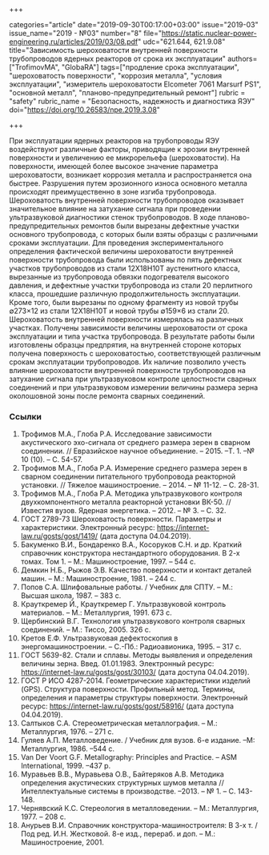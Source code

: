+++

categories="article"
date="2019-09-30T00:17:00+03:00"
issue="2019-03"
issue_name="2019 - №03"
number="8"
file="https://static.nuclear-power-engineering.ru/articles/2019/03/08.pdf"
udc="621.644, 621.9.08"
title="Зависимость шероховатости внутренней поверхности трубопроводов ядерных реакторов от срока их эксплуатации"
authors=["TrofimovMA", "GlobaRA"]
tags=["продление срока эксплуатации", "шероховатость поверхности", "коррозия металла", "условия эксплуатации", "измеритель шероховатости Elcometer 7061 Marsurf PS1", "основной металл", "планово-предупредительный ремонт"]
rubric = "safety"
rubric_name = "Безопасность, надежность и диагностика ЯЭУ"
doi="https://doi.org/10.26583/npe.2019.3.08"

+++

При эксплуатации ядерных реакторов на трубопроводы ЯЭУ воздействуют различные факторы, приводящие к эрозии внутренней поверхности и увеличению ее микрорельефа (шероховатости). На поверхности, имеющей более высокое значение параметра шероховатости, возникает коррозия металла и распространяется она быстрее. Разрушения путем эрозионного износа основного металла происходят преимущественно в зоне изгиба трубопровода. Шероховатость внутренней поверхности трубопроводов оказывает значительное влияние на затухание сигнала при проведении ультразвуковой диагностики стенок трубопроводов. В ходе планово-предупредительных ремонтов были вырезаны дефектные участки основного трубопровода, с которых были взяты образцы с различными сроками эксплуатации. Для проведения экспериментального определения фактической величины шероховатости внутренней поверхности трубопровода были использованы по пять дефектных участков трубопроводов из стали 12Х18Н10Т аустенитного класса, вырезанные из трубопровода обвязки подогревателя высокого давления, и дефектные участки трубопровода из стали 20 перлитного класса, прошедшие различную продолжительность эксплуатации. Кроме того, были вырезаны по одному фрагменту из новой трубы ∅273×12 из стали 12Х18Н10Т и новой трубы ∅159×6 из стали 20. Шероховатость внутренней поверхности измерялась на различных участках. Получены зависимости величины шероховатости от срока эксплуатации и типа участка трубопровода. В результате работы были изготовлены образцы предпрятия, на внутренней стороне которых получена поверхность с шероховатостью, соответствующей различным срокам эксплуатации трубопроводов. Их наличие позволило учесть влияние шероховатости внутренней поверхности трубопроводов на затухание сигнала при ультразвуковом контроле целостности сварных соединений и при ультразвуковом измерении величины размера зерна околошовной зоны после ремонта сварных соединений.

### Ссылки

1. Трофимов М.А., Глоба Р.А. Исследование зависимости акустического эхо-сигнала от среднего размера зерен в сварном соединении. // Евразийское научное объединение. – 2015. –Т. 1. –№ 10 (10). – С. 54-57.
2. Трофимов М.А., Глоба Р.А. Измерение среднего размера зерен в сварном соединении питательного трубопровода реакторной установки. // Тяжелое машиностроение. – 2014. – № 11-12. – С. 28-31.
3. Трофимов М.А., Глоба Р.А. Методика ультразвукового контроля двухкомпонентного металла реакторной установки ВК-50. // Известия вузов. Ядерная энергетика. – 2012. – № 3. – С. 32.
4. ГОСТ 2789-73 Шероховатость поверхности. Параметры и характеристики. Электронный ресурс: https://internet-law.ru/gosts/gost/1419/ (дата доступа 04.04.2019).
5. Бакуменко В.И., Бондаренко В.А., Косоруков С.Н. и др. Краткий справочник конструктора нестандартного оборудования. В 2-х томах. Том 1. – М.: Машиностроение, 1997. – 544 с.
6. Демкин Н.Б., Рыжов Э.В. Качество поверхности и контакт деталей машин. – М.: Машиностроение, 1981. – 244 с.
7. Попов С.А. Шлифовальные работы. / Учебник для СПТУ. – М.: Высшая школа, 1987. – 383 с.
8. Крауткремер Й., Крауткремер Г. Ультразвуковой контроль материалов. – М.: Металлургия, 1991. 673 с.
9. Щербинский В.Г. Технология ультразвукового контроля сварных соединений. – М.: Тиссо, 2005. 326 с.
10. Кретов Е.Ф. Ультразвуковая дефектоскопия в энергомашиностроении. – С.-Пб.: Радиоавионика, 1995. – 317 с.
11. ГОСТ 5639-82. Стали и сплавы. Методы выявления и определения величины зерна. Введ. 01.01.1983. Электронный ресурс: https://internet-law.ru/gosts/gost/30103/ (дата доступа 04.04.2019).
12. ГОСТ Р ИСО 4287-2014. Геометрические характеристики изделий (GPS). Структура поверхности. Профильный метод. Термины, определения и параметры структуры поверхности. Электронный ресурс: https://internet-law.ru/gosts/gost/58916/ (дата доступа 04.04.2019).
13. Салтыков С.А. Стереометрическая металлография. – М.: Металлургия, 1976. – 271 с.
14. Гуляев А.П. Металловедение. / Учебник для вузов. 6-е издание. –М: Металлургия, 1986. –544 с.
15. Van Der Voort G.F. Metallography: Principles and Practice. – ASM International, 1999. –437 p.
16. Муравьев В.В., Муравьева О.В., Байтеряков А.В. Методика определения акустических структурных шумов металла // Интеллектуальные системы в производстве. –2013. – № 1. – С. 143-148.
17. Чернявский К.С. Стереология в металловедении. – М.: Металлургия, 1977. – 208 с.
18. Анурьев В.И. Справочник конструктора-машиностроителя: В 3-х т. / Под ред. И.Н. Жестковой. 8-е изд., перераб. и доп. – М.: Машиностроение, 2001.